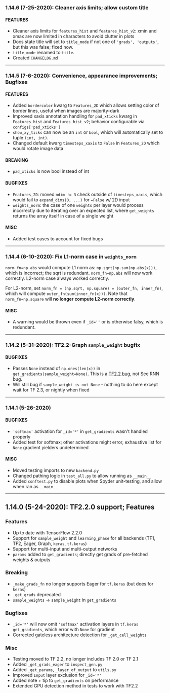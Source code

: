### 1.14.6 (7-25-2020): Cleaner axis limits; allow custom title

#### FEATURES 

 - Cleaner axis limits for `features_hist` and `features_hist_v2`: xmin and xmax are now limited in characters to avoid clutter in plots
 - Docs state title will set to `title_mode` if not one of `'grads', 'outputs'`, but this was false; fixed now. 
 - `title_mode` renamed to `title`.
 - Created `CHANGELOG.md`


----


### 1.14.5 (7-6-2020): Convenience, appearance improvements; Bugfixes


#### FEATURES

 - Added `bordercolor` kwarg to `Features_2D` which allows setting color of border lines, useful when images are majority-dark
 - Improved xaxis annotation handling for `pad_xticks` kwarg in `Features_hist` and `Features_hist_v2`; behavior configurable via `configs['pad_xticks']`
 - `show_xy_ticks` can now be an `int` or `bool`, which will automatically set to tuple `(int, int)`.
 - Changed default kwarg `timesteps_xaxis` to `False` in `Features_2D` which would rotate image data

#### BREAKING
 
 - `pad_xticks` is now bool instead of int
 
#### BUGFIXES

 - `Features_2D`: moved `ndim != 3` check outside of `timesteps_xaxis`, which would fail to `expand_dims(0, ...)` for `=False` w/ 2D input
 - `weights_norm`: the case of one `weights` per layer would process incorrectly due to iterating over an expected list, where `get_weights` 
   returns the array itself in case of a single weight

#### MISC
 
 - Added test cases to account for fixed bugs


----


### 1.14.4 (6-10-2020): Fix L1-norm case in `weights_norm` 

`norm_fn=np.abs` would compute L1 norm as: `np.sqrt(np.sum(np.abs(x)))`, which is incorrect; the sqrt is redundant. `norm_fn=np.abs` will now work correctly. L2-norm case always worked correctly.

For L2-norm, set `norm_fn = (np.sqrt, np.square) = (outer_fn, inner_fn)`, which will compute `outer_fn(sum(inner_fn(x)))`. Note that `norm_fn=np.square` will **no longer compute L2-norm correctly**.


#### MISC

  - A warning would be thrown even if `_id=''` or is otherwise falsy, which is redundant.


----

### 1.14.2 (5-31-2020): TF2.2-Graph `sample_weight` bugfix

#### BUGFIXES

 - Passes `None` instead of `np.ones(len(x))` in `get_gradients(sample_weight=None)`. This is a [TF2.2 bug](https://github.com/tensorflow/tensorflow/issues/39888), not See RNN bug.
 - Will still bug if `sample_weight is not None` - nothing to do here except wait for TF 2.3, or nightly when fixed


----


### 1.14.1 (5-26-2020)

#### BUGFIXES

 - `'softmax'` activation for `_id='*'` in `get_gradients` wasn't handled properly
 - Added test for softmax; other activations might error, exhaustive list for `None` gradient yielders undetermined

#### MISC

 - Moved testing imports to new `backend.py`
 - Changed pathing logic in `test_all.py` to allow running as `__main__`
 - Added `conftest.py` to disable plots when Spyder unit-testing, and allow when ran as `__main__`


----


## 1.14.0 (5-24-2020): TF2.2.0 support; Features

### Features

 - Up to date with TensorFlow 2.2.0
 - Support for `sample_weight` and `learning_phase` for all backends (TF1, TF2, Eager, Graph, `keras`, `tf.keras`)
 - Support for multi-input and multi-output networks
 - `params` added to `get_gradients`; directly get grads of pre-fetched weights & outputs

### Breaking

 - `_make_grads_fn` no longer supports Eager for `tf.keras` (but does for `keras`)
 - `_get_grads` deprecated
 - `sample_weights` -> `sample_weight` in `get_gradients`

### Bugfixes

 - `_id='*'` will now omit `'softmax'` activation layers in `tf.keras` `get_gradients`, which error with `None` for gradient
 - Corrected gateless architecture detection for `_get_cell_weights`

### Misc

 - Testing moved to TF 2.2, no longer includes TF 2.0 or TF 2.1
 - Added `_get_grads_eager` to `inspect_gen.py`
 - Added `_get_params`, `_layer_of_output` to `utils.py`
 - Improved `Input` layer exclusion for `_id='*'`
 - Added note + tip to `get_gradients` on performance
 - Extended GPU detection method in tests to work with TF2.2
 
